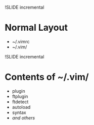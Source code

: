 !SLIDE incremental
# Normal Layout #

* ~/.vimrc
* ~/.vim/

!SLIDE incremental
# Contents of ~/.vim/ #

* plugin
* ftplugin
* ftdetect
* autoload
* syntax
* _and others_
